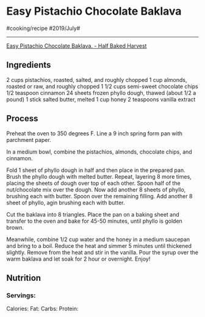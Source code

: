 # Easy Pistachio Chocolate Baklava
#cooking/recipe #2019/July#
- - - -
[Easy Pistachio Chocolate Baklava. - Half Baked Harvest](https://www.halfbakedharvest.com/easy-baklava/)

## Ingredients
2 cups pistachios, roasted, salted, and roughly chopped
1 cup almonds, roasted or raw, and roughly chopped
1 1/2 cups semi-sweet chocolate chips
1/2 teaspoon cinnamon
24 sheets frozen phyllo dough, thawed (about 1/2 a pound)
1 stick salted butter, melted
1 cup honey
2 teaspoons vanilla extract

## Process
Preheat the oven to 350 degrees F. Line a 9 inch spring form pan with parchment paper.

In a medium bowl, combine the pistachios, almonds, chocolate chips, and cinnamon.

Fold 1 sheet of phyllo dough in half and then place in the prepared pan. Brush the phyllo dough with melted butter. Repeat, layering 8 more times, placing the sheets of dough over top of each other. Spoon half of the nut/chocolate mix over the dough. Now add another 8 sheets of phyllo, brushing each with butter. Spoon over the remaining filling. Add another 8 sheet of phyllo, agin brushing each with butter. 

Cut the baklava into 8 triangles. Place the pan on a baking sheet and transfer to the oven and bake for 45-50 minutes, until phyllo is golden brown. 

Meanwhile, combine 1/2 cup water and the honey in a medium saucepan and bring to a boil. Reduce the heat and simmer 5 minutes until thickened slightly. Remove from the heat and stir in the vanilla. Pour the syrup over the warm baklava and let soak for 2 hour or overnight. Enjoy! 

## Nutrition
### Servings:
Calories: 
Fat: 
Carbs: 
Protein: 